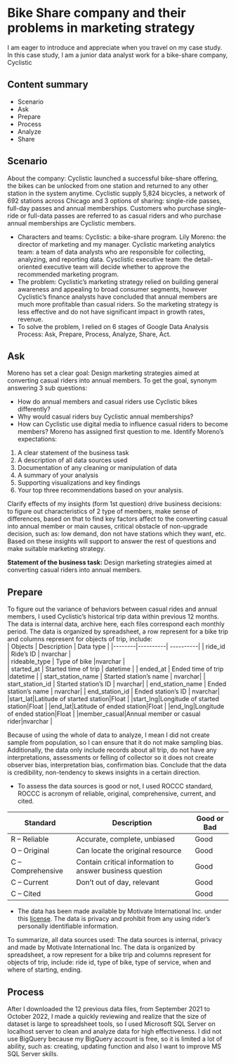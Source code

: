 # Bike Share company and their problems in marketing strategy
I am eager to introduce and appreciate when you travel on my case study. In this case study, I am a junior data analyst work for a bike-share company, Cyclistic
## Content summary
+ Scenario
+ Ask
+ Prepare
+ Process
+ Analyze
+ Share
## Scenario
About the company: Cyclistic launched a successful bike-share offering, the bikes can be unlocked from one station and returned to any other station in the system anytime. Cyclistic supply 5,824 bicycles, a network of 692 stations across Chicago and 3 options of sharing: single-ride passes, full-day passes and annual memberships. Customers who purchase single-ride or full-data passes are referred to as casual riders and who purchase annual memberships are Cyclistic members.  
+ Characters and teams: Cyclistic: a bike-share program. Lily Moreno: the director of marketing and my manager. Cyclistic marketing analytics team: a team of data analysts who are responsible for collecting, analyzing, and reporting data. Cysclistic executive team: the detail-oriented executive team will decide whether to approve the recommended marketing program.  
+ The problem: Cyclistic’s marketing strategy relied on building general awareness and appealing to broad consumer segments, however Cyclistic’s finance analysts have concluded that annual members are much more profitable than casual riders. So the marketing strategy is less effective and do not have significant impact in growth rates, revenue.  
+ To solve the problem, I relied on 6 stages of Google Data Analysis Process: Ask, Prepare, Process, Analyze, Share, Act.  
## Ask
Moreno has set a clear goal: Design marketing strategies aimed at converting casual riders into annual members. To get the goal, synonym answering 3 sub questions:
+	How do annual members and casual riders use Cyclistic bikes differently? 
+	Why would casual riders buy Cyclistic annual memberships?
+ How can Cyclistic use digital media to influence casual riders to become members?
Moreno has assigned first question to me. Identify Moreno’s expectations: 
1.	A clear statement of the business task
2.	A description of all data sources used
3.	Documentation of any cleaning or manipulation of data
4.	A summary of your analysis
5.	Supporting visualizations and key findings
6.	Your top three recommendations based on your analysis.

Clarify effects of my insights (form 1st question) drive business decisions: to figure out characteristics of 2 type of members, make sense of differences, based on that to find key factors affect to the converting casual into annual member or main causes, critical obstacle of non-upgrade decision, such as: low demand, don not have stations which they want, etc. Based on these insights will support to answer the rest of questions and make suitable marketing strategy.

**Statement of the business task:** Design marketing strategies aimed at converting casual riders into annual members.
## Prepare
To figure out the variance of behaviors between casual rides and annual members, I used Cyclistic’s historical trip data within previous 12 months. The data is internal data, archive here, each files correspond each monthly period. The data is organized by spreadsheet, a row represent for a bike trip and columns represent for objects of trip, include:	
| Objects | Description | Data type |
|--------|----------| ----------| 
| ride_id | Ride’s ID | nvarchar |  
| rideable_type | Type of bike |nvarchar |   
| started_at | Started time of trip | datetime |
| ended_at | Ended time of trip |datetime | 
| start_station_name | Started station’s name | nvarchar|
| start_station_id | Started station’s ID | nvarchar| 
| end_station_name | Ended station’s name | nvarchar| 
| end_station_id | Ended station’s ID | nvarchar| 
|start_lat|Latitude of started station|Float |
|start_lng|Longitude of started station|Float |
|end_lat|Latitude of ended station|Float |
|end_lng|Longitude of ended station|Float |
|member_casual|Annual member or casual rider|nvarchar |

Because of using the whole of data to analyze, I mean I did not create sample from population, so I can ensure that it do not make sampling bias. Additionally, the data only include records about all trip, do not have any interpretations, assessments or felling of collector so it does not create observer bias, interpretation bias, confirmation bias. Conclude that the data is credibility, non-tendency to skews insights in a certain direction.
+ To assess the data sources is good or not, I used ROCCC standard, ROCCC is acronym of reliable, original, comprehensive, current, and cited. 

| Standard | Description | Good or Bad |
|--------|----------| ----------| 
| R – Reliable | Accurate, complete, unbiased | Good |
| O – Original | Can locate the original resource | Good |
| C – Comprehensive | Contain critical information to answer business question | Good |
| C – Current | Don’t out of day, relevant | Good |
| C – Cited |  | Good |

+ The data has been made available by Motivate International Inc. under this [license](https://ride.divvybikes.com/data-license-agreement). The data is privacy and prohibit from any using rider’s personally identifiable information.

To summarize, all data sources used: The data sources is internal, privacy and made by Motivate International Inc. The data is organized by spreadsheet, a row represent for a bike trip and columns represent for objects of trip, include: ride id, type of bike, type of service, when and where of starting, ending.
## Process
After I downloaded the 12 previous data files, from September 2021 to October 2022, I made a quickly reviewing and realize that the size of dataset is large to spreadsheet tools, so I used Microsoft SQL Server on localhost server to clean and analyze data for high effectiveness. I did not use BigQuery because my BigQuery account is free, so it is limited a lot of ability, such as: creating, updating function and also I want to improve MS SQL Server skills.
